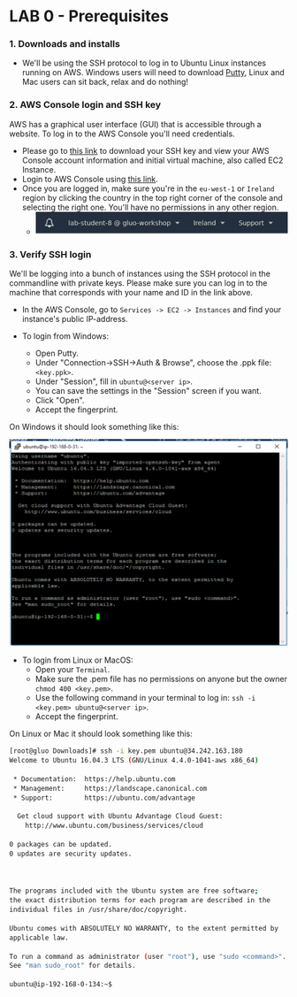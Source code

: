 # **LAB 0 - Prerequisites** #

### 1. Downloads and installs ###

* We'll be using the SSH protocol to log in to Ubuntu Linux instances running on AWS. Windows users will need to download [Putty](https://www.chiark.greenend.org.uk/~sgtatham/putty/latest.html), Linux and Mac users can sit back, relax and do nothing!

### 2. AWS Console login and SSH key ###

AWS has a graphical user interface (GUI) that is accessible through a website.  To log in to the AWS Console you'll need credentials.

* Please go to [this link](http://studentinfo.gluo.cloud/index.html) to download your SSH key and view your AWS Console account information and initial virtual machine, also called EC2 Instance.
* Login to AWS Console using [this link](https://gluo-workshop.signin.aws.amazon.com/console).
* Once you are logged in, make sure you're in the `eu-west-1` or `Ireland` region by clicking the country in the top right corner of the console and selecting the right one. You'll have no permissions in any other region.
    * ![](../Images/RegionSelection.png?raw=true)
    
### 3. Verify SSH login ###

We'll be logging into a bunch of instances using the SSH protocol in the commandline with private keys. 
Please make sure you can log in to the machine that corresponds with your name and ID in the link above.

* In the AWS Console, go to `Services -> EC2 -> Instances` and find your instance's public IP-address.

* To login from Windows: 
    * Open Putty.
    * Under "Connection->SSH->Auth & Browse", choose the .ppk file: `<key.ppk>`.
    * Under "Session", fill in `ubuntu@<server ip>`.
    * You can save the settings in the "Session" screen if you want.
    * Click "Open".
    * Accept the fingerprint.
  
On Windows it should look something like this:

![](../Images/PuttyLoginWindows.png?raw=true)
    
* To login from Linux or MacOS: 
    * Open your `Terminal`.
    * Make sure the .pem file has no permissions on anyone but the owner `chmod 400 <key.pem>`.
    * Use the following command in your terminal to log in: `ssh -i <key.pem> ubuntu@<server ip>`.
    * Accept the fingerprint.
    
On Linux or Mac it should look something like this:

```bash
[root@gluo Downloads]# ssh -i key.pem ubuntu@34.242.163.180
Welcome to Ubuntu 16.04.3 LTS (GNU/Linux 4.4.0-1041-aws x86_64)

 * Documentation:  https://help.ubuntu.com
 * Management:     https://landscape.canonical.com
 * Support:        https://ubuntu.com/advantage

  Get cloud support with Ubuntu Advantage Cloud Guest:
    http://www.ubuntu.com/business/services/cloud

0 packages can be updated.
0 updates are security updates.



The programs included with the Ubuntu system are free software;
the exact distribution terms for each program are described in the
individual files in /usr/share/doc/copyright.

Ubuntu comes with ABSOLUTELY NO WARRANTY, to the extent permitted by
applicable law.

To run a command as administrator (user "root"), use "sudo <command>".
See "man sudo_root" for details.

ubuntu@ip-192-168-0-134:~$
```